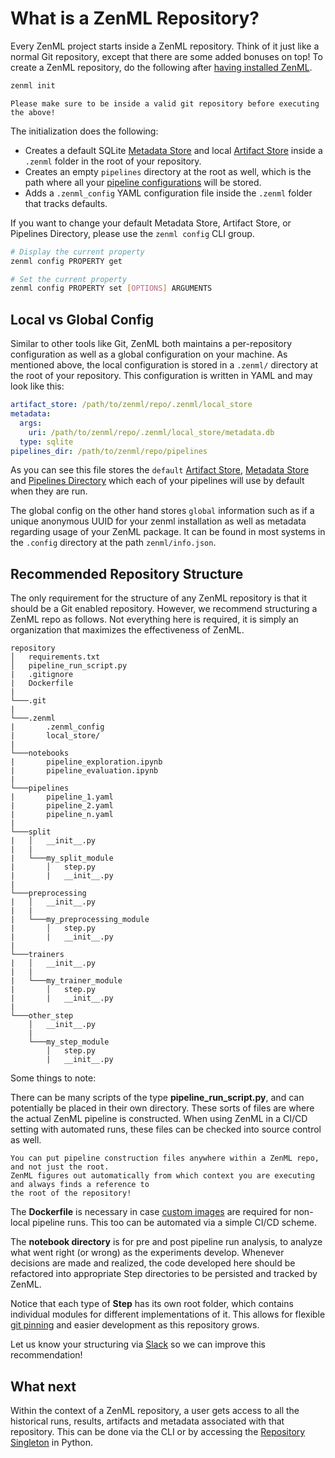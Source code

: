 # What is a ZenML Repository?

Every ZenML project starts inside a ZenML repository. Think of it just like a normal Git repository, except that there are 
some added bonuses on top! To create a ZenML repository, do the following after 
[having installed ZenML](../getting-started/installation.md).

```bash
zenml init
```

```{warning}
Please make sure to be inside a valid git repository before executing the above!
```
The initialization does the following:

* Creates a default SQLite [Metadata Store](metadata-store.md) and local [Artifact Store](artifact-store.md) inside a 
  `.zenml` folder in the root of your repository. 
* Creates an empty `pipelines` directory at the root as well, which is 
  the path where all your [pipeline configurations](../pipelines/what-is-a-pipeline.md) will be stored. 
* Adds a `.zenml_config` YAML configuration file inside the `.zenml` folder that tracks defaults.

If you want to change your default Metadata Store, Artifact Store, or Pipelines Directory, please use the `zenml config` CLI group.

```bash
# Display the current property
zenml config PROPERTY get

# Set the current property
zenml config PROPERTY set [OPTIONS] ARGUMENTS
```

## Local vs Global Config

Similar to other tools like Git, ZenML both maintains a per-repository configuration as well as a global configuration on your machine. As mentioned above, the local configuration is stored in a `.zenml/` directory at the root of your repository. This configuration is written in YAML and may look like this:

```yaml
artifact_store: /path/to/zenml/repo/.zenml/local_store
metadata:
  args:
    uri: /path/to/zenml/repo/.zenml/local_store/metadata.db
  type: sqlite
pipelines_dir: /path/to/zenml/repo/pipelines
```

As you can see this file stores the `default` [Artifact Store](artifact-store.md), [Metadata Store](metadata-store.md) and [Pipelines Directory](pipeline-directory.md) which each of your pipelines will use by default when they are run.

The global config on the other hand stores `global` information such as if a unique anonymous UUID for your zenml installation as well as metadata regarding usage of your ZenML package. It can be found in most systems in the `.config` directory at the path `zenml/info.json`.

## Recommended Repository Structure
The only requirement for the structure of any ZenML repository is that it should be a Git enabled repository.
However, we recommend structuring a ZenML repo as follows. Not everything here is required, it is simply an organization 
that maximizes the effectiveness of ZenML.

```
repository
│   requirements.txt
│   pipeline_run_script.py
|   .gitignore
|   Dockerfile
|
└───.git 
|    
└───.zenml
|       .zenml_config
|       local_store/    
|
└───notebooks
|       pipeline_exploration.ipynb
|       pipeline_evaluation.ipynb 
|
└───pipelines
|       pipeline_1.yaml
|       pipeline_2.yaml
|       pipeline_n.yaml
|
└───split
|   │   __init__.py
|   |
|   └───my_split_module
|       │   step.py
|       |   __init__.py
|
└───preprocessing
|   │   __init__.py
|   |
|   └───my_preprocessing_module
|       │   step.py
|       |   __init__.py
|
└───trainers
|   │   __init__.py
|   |
|   └───my_trainer_module
|       │   step.py
|       |   __init__.py
|
└───other_step
    │   __init__.py
    |
    └───my_step_module
        │   step.py
        |   __init__.py
```

Some things to note:

There can be many scripts of the type **pipeline_run_script.py**, and can potentially 
be placed in their own directory. These sorts of files are where the actual ZenML 
pipeline is constructed. When using ZenML in a CI/CD setting with automated runs, these files can 
be checked into source control as well.

```{note}
You can put pipeline construction files anywhere within a ZenML repo, and not just the root.
ZenML figures out automatically from which context you are executing and always finds a reference to 
the root of the repository!
```

The **Dockerfile** is necessary in case [custom images](../backends/using-docker.md) are required for 
non-local pipeline runs. This too can be automated via a simple CI/CD scheme.

The **notebook directory** is for pre and post pipeline run analysis, to analyze what  went right (or wrong) as 
the experiments develop. Whenever decisions are made and realized, the code developed here should be refactored 
into appropriate Step directories to be persisted and tracked by ZenML.

Notice that each type of **Step** has its own root folder, which contains individual modules for different 
implementations of it. This allows for flexible [git pinning](integration-with-git.md) and easier development 
as this repository grows.

Let us know your structuring via [Slack](https://github.com/maiot-io/zenml) so we can improve this recommendation!

## What next
Within the context of a ZenML repository, a user gets access to all the historical runs, results, artifacts and metadata 
associated with that repository. This can be done via the CLI or by accessing the [Repository Singleton](the-zenml-repository-instance.md) 
in Python.